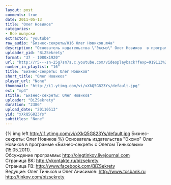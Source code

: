 ```yaml
---
layout: post
comments: true
date: 2011-05-13
title: "Олег Новиков"
categories:
- Все выпуски
extractor: "youtube"
raw_audio: "Бизнес-секреты/016 Олег Новиков.m4a"
description: "Основатель издательства \"Эксмо\" Олег Новиков  в программе «Бизнес-секреты с Олегом Тиньковым» (15.05.2011).\nОбсуждение программы: http://olegtinkov.livejournal.com\nСтраница ВК: http://vkontakte.ru/bizsekrety\nСтраница FB: http://www.facebook.com/BiZSekrety\nВедущие: Олег Тиньков и Олег Анисимов: http://www.tcsbank.ru   http://tinkov.com/bizsekrety"
uploader_yid: "BiZSekrety"
format: "37 - 1080x1920"
url: "http://r5---sn-25g7sm7s.c.youtube.com/videoplayback?fexp=919113%2C906081%2C910019%2C910207%2C914083%2C916625%2C920704%2C912806%2C902000%2C919512%2C929901%2C913605%2C925006%2C906938%2C931202%2C931203%2C931401%2C908529%2C930803%2C920201%2C930101%2C930603%2C906834%2C926403&sparams=cp%2Cid%2Cip%2Cipbits%2Citag%2Cratebypass%2Csource%2Cupn%2Cexpire&expire=1362866960&id=c57910e46f36dd8b&ipbits=8&upn=T79VyOjffg4&ms=au&newshard=yes&ip=92.255.182.31&key=yt1&itag=37&sver=3&mv=m&cp=U0hVR1hRVF9LSkNONV9QS1hKOjFvaGRMRUpxcHRJ&source=youtube&mt=1362843856&ratebypass=yes&signature=CCE1190AD45B2AAF58D7ACB3B7CE26FCF4FC9F12.85A5B36A1B07511ABBA7F937BAFF5EA5840D6A58"
number_in_playlist: "16"
title: "Бизнес-секреты: Олег Новиков"
short_title: "Олег Новиков"
player_url: "None"
thumbnail: "http://i1.ytimg.com/vi/xXkQ5G823Ys/default.jpg"
ext: "mp4"
stitle: "Бизнес-секреты: Олег Новиков"
uploader: "BiZSekrety"
duration: "2386"
upload_date: "20110513"
yid: "xXkQ5G823Ys"
subtitles: "None"
---
```


{% img left http://i1.ytimg.com/vi/xXkQ5G823Ys/default.jpg Бизнес-секреты: Олег Новиков %}
Основатель издательства "Эксмо" Олег Новиков  в программе «Бизнес-секреты с Олегом Тиньковым» (15.05.2011).  
Обсуждение программы: http://olegtinkov.livejournal.com  
Страница ВК: http://vkontakte.ru/bizsekrety  
Страница FB: http://www.facebook.com/BiZSekrety  
Ведущие: Олег Тиньков и Олег Анисимов: http://www.tcsbank.ru   http://tinkov.com/bizsekrety